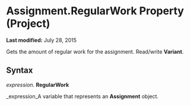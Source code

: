 
# Assignment.RegularWork Property (Project)

 **Last modified:** July 28, 2015

Gets the amount of regular work for the assignment. Read/write  **Variant**.

## Syntax

 _expression_. **RegularWork**

 _expression_A variable that represents an  **Assignment** object.

